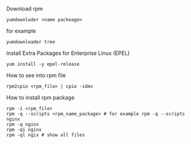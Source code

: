 Download rpm
```
yumdownloder <name packeage>
```
for example
```
yumdownloader tree
```
Install Extra Packages for Enterprise Linux (EPEL)
```
yum install -y epel-release
```
How to see into rpm file 
```
rpm2cpio <rpm_file> | cpio -idmv
```
How to install rpm package
```
rpm -i <rpm_file>
rpm -q --scripts <rpm_name_package> # for example rpm -q --scripts nginx
rpm -q nginx
rpm -qi nginx 
rpm -ql ngix # show all files
```
